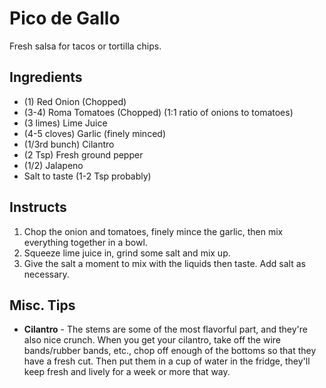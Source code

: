 # Pico de Gallo

Fresh salsa for tacos or tortilla chips.

## Ingredients

* (1) Red Onion (Chopped)
* (3-4) Roma Tomatoes (Chopped) (1:1 ratio of onions to tomatoes)
* (3 limes) Lime Juice
* (4-5 cloves) Garlic (finely minced) 
* (1/3rd bunch) Cilantro
* (2 Tsp) Fresh ground pepper
* (1/2) Jalapeno
* Salt to taste (1-2 Tsp probably)

## Instructs

1. Chop the onion and tomatoes, finely mince the garlic, then mix everything together in a bowl. 
2. Squeeze lime juice in, grind some salt and mix up. 
3. Give the salt a moment to mix with the liquids then taste. Add salt as necessary.

## Misc. Tips

* **Cilantro** - The stems are some of the most flavorful part, and they're also nice crunch. When you get your cilantro, take off the wire bands/rubber bands, etc., chop off enough of the bottoms so that they have a fresh cut. Then put them in a cup of water in the fridge, they'll keep fresh and lively for a week or more that way.
